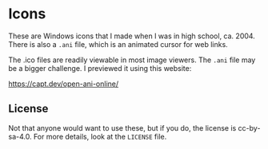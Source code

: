 # Icons

These are Windows icons that I made when I was in high school, ca. 2004. There is also a `.ani` file, which is an animated cursor for web links.

The .ico files are readily viewable in most image viewers. The `.ani` file may be a bigger challenge. I previewed it using this website:

<https://capt.dev/open-ani-online/>

## License

Not that anyone would want to use these, but if you do, the license is cc-by-sa-4.0. For more details, look at the `LICENSE` file.
